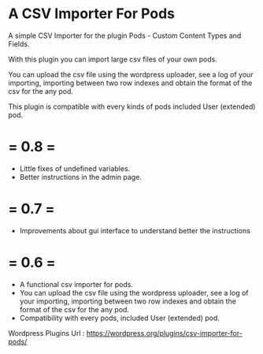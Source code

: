 # A CSV Importer For Pods

A simple CSV Importer for the plugin Pods - Custom Content Types and Fields.

With this plugin you can import large csv files of your own pods. 

You can upload the csv file using the wordpress uploader, see a log of your importing, importing between two row indexes and obtain the format of the csv for the any pod.

This plugin is compatible with every kinds of pods included User (extended) pod.  

# = 0.8 =

* Little fixes of undefined variables.
* Better instructions in the admin page.

# = 0.7 =

* Improvements about gui interface to understand better the instructions

# = 0.6 =
* A functional csv importer for pods.
* You can upload the csv file using the wordpress uploader, see a log of your importing, importing between two row indexes and obtain the format of the csv for the any pod.
* Compatibility with every pods, included User (extended) pod. 

Wordpress Plugins Url : https://wordpress.org/plugins/csv-importer-for-pods/